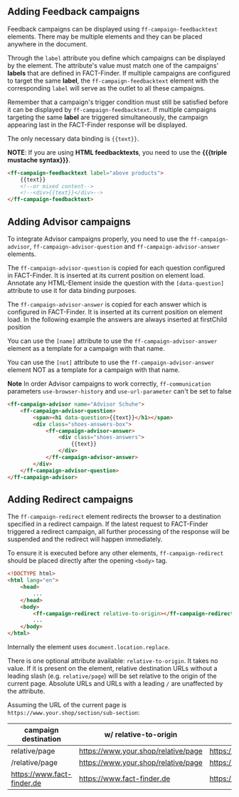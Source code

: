 ## Adding Feedback campaigns

Feedback campaigns can be displayed using `ff-campaign-feedbacktext` elements. There may be multiple elements and they can be placed anywhere in the document.

Through the `label` attribute you define which campaigns can be displayed by the element. The attribute's value must match one of the campaigns' **labels** that are defined in FACT-Finder. If multiple campaigns are configured to target the same **label**, the `ff-campaign-feedbacktext` element with the corresponding `label` will serve as the outlet to all these campaigns.

Remember that a campaign's trigger condition must still be satisfied before it can be displayed by `ff-campaign-feedbacktext`. If multiple campaigns targeting the same **label** are triggered simultaneously, the campaign appearing last in the FACT-Finder response will be displayed.

The only necessary data binding is `{{text}}`.

**NOTE**: If you are using **HTML feedbacktexts**, you need to use the **{{{triple mustache syntax}}}**.

```html
<ff-campaign-feedbacktext label="above products">
    {{text}}
    <!--or mixed content-->
    <!--<div>{{text}}</div>-->
</ff-campaign-feedbacktext>
```

## Adding Advisor campaigns
To integrate Advisor campaigns properly, you need to use the `ff-campaign-advisor`, `ff-campaign-advisor-question` and `ff-campaign-advisor-answer` elements.

The `ff-campaign-advisor-question` is copied for each question configured in FACT-Finder. It is inserted at its current position on element load. 
Annotate any HTML-Element inside the question with the `[data-question]` attribute to use it for data binding purposes.

The `ff-campaign-advisor-answer` is copied for each answer which is configured in FACT-Finder. It is inserted at its current position on element load. In the following example the answers are always inserted at firstChild position

You can use the `[name]` attribute to use the `ff-campaign-advisor-answer` element as a template for a campaign with that name.

You can use the `[not]` attribute to use the `ff-campaign-advisor-answer` element NOT as a template for a campaign with that name.

**Note** In order Advisor campaigns to work correctly, `ff-communication` parameters `use-browser-history` and `use-url-parameter` can't be set to false

```html
<ff-campaign-advisor name="Advisor Schuhe">
    <ff-campaign-advisor-question>
        <span><h1 data-question>{{text}}</h1></span>
        <div class="shoes-answers-box">
            <ff-campaign-advisor-answer>
                <div class="shoes-answers">
                    {{text}}
                </div>
            </ff-campaign-advisor-answer>
        </div>
    </ff-campaign-advisor-question>
</ff-campaign-advisor>
```

## Adding Redirect campaigns
The `ff-campaign-redirect` element redirects the browser to a destination specified in a redirect campaign. If the latest request to FACT-Finder triggered a redirect campaign, all further processing of the response will be suspended and the redirect will happen immediately.

To ensure it is executed before any other elements, `ff-campaign-redirect` should be placed directly after the opening `<body>` tag.

```html
<!DOCTYPE html>
<html lang="en">
    <head>
        ...
    </head>
    <body>
        <ff-campaign-redirect relative-to-origin></ff-campaign-redirect>
        ...
    </body>
</html>
```

Internally the element uses `document.location.replace`.

There is one optional attribute available: `relative-to-origin`. It takes no value. If it is present on the element, relative destination URLs without a leading slash (e.g. `relative/page`) will be set relative to the origin of the current page. Absolute URLs and URLs with a leading `/` are unaffected by the attribute.

Assuming the URL of the current page is `https://www.your.shop/section/sub-section`:

| campaign destination       | w/ relative-to-origin               | w/o relative-to-origin                      |
|----------------------------|-------------------------------------|---------------------------------------------|
| relative/page              | https://www.your.shop/relative/page | https://www.your.shop/section/relative/page |
| /relative/page             | https://www.your.shop/relative/page | https://www.your.shop/relative/page         |
| https://www.fact-finder.de | https://www.fact-finder.de          | https://www.fact-finder.de                  |
